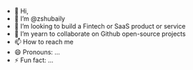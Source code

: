 - 👋 Hi,  
- 👀 I’m @zshubaily
- 🌱 I’m looking to build a Fintech or SaaS product or service
- 💞️ I’m yearn to collaborate on Github open-source projects 
- 📫 How to reach me 
- 😄 Pronouns: ...
- ⚡ Fun fact: ...

<!---
zshubaily/zshubaily is a ✨ special ✨ repository because its `README.md` (this file) appears on your GitHub profile.
You can click the Preview link to take a look at your changes.
--->
